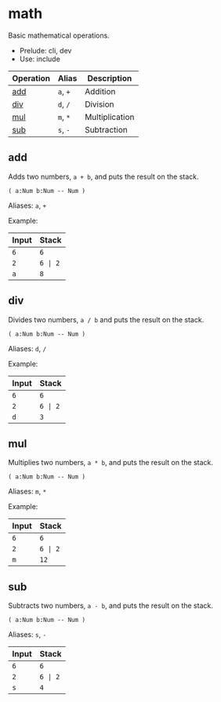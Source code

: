 # math

Basic mathematical operations.

- Prelude: cli, dev
- Use: include

| Operation               | Alias    | Description
|-------------------------|----------|------------
| [add](#add)             | `a`, `+` | Addition
| [div](#div)             | `d`, `/` | Division
| [mul](#mul)             | `m`, `*` | Multiplication
| [sub](#sub)             | `s`, `-` | Subtraction


## add

Adds two numbers, `a + b`, and puts the result on the stack.

    ( a:Num b:Num -- Num )

Aliases: `a`, `+`

Example:

| Input   | Stack
|---------|-------------|
| `6`     | `6`
| `2`     | `6 \| 2`
| `a`     | `8`

## div

Divides two numbers, `a / b` and puts the result on the stack.

    ( a:Num b:Num -- Num )

Aliases: `d`, `/`

Example:

| Input   | Stack
|---------|-------------|
| `6`     | `6`
| `2`     | `6 \| 2`
| `d`     | `3`

## mul

Multiplies two numbers, `a * b`, and puts the result on the stack.

    ( a:Num b:Num -- Num )

Aliases: `m`, `*`

Example:

| Input   | Stack
|---------|-------------|
| `6`     | `6`
| `2`     | `6 \| 2`
| `m`     | `12`

## sub

Subtracts two numbers, `a - b`, and puts the result on the stack.

    ( a:Num b:Num -- Num )

Aliases: `s`, `-`

| Input         | Stack
|---------------|-------------|
| `6`           | `6`
| `2`           | `6 \| 2`
| `s`           | `4`